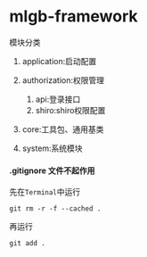 # mlgb-framework

模块分类

1. application:启动配置

1. authorization:权限管理

   1. api:登录接口
   1. shiro:shiro权限配置

1. core:工具包、通用基类

1. system:系统模块

#### .gitignore 文件不起作用

先在`Terminal`中运行
```git
git rm -r -f --cached .
```
再运行
```git
git add .
```
